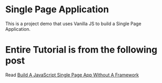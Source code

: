 # Single Page Application

This is a project demo that uses Vanilla JS to build a Single Page Application.


# Entire Tutorial is from the following post

Read [Build A JavaScript Single Page App Without A Framework](https://www.sitepoint.com/single-page-app-without-framework/)
